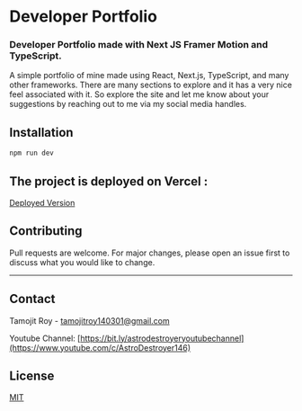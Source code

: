 # Developer Portfolio

### Developer Portfolio made with Next JS Framer Motion and TypeScript.
A simple portfolio of mine made using React, Next.js, TypeScript, and many other frameworks. There are many sections to explore and it has a very nice feel associated with it. So explore the site and let me know about your suggestions by reaching out to me via my social media handles.

## Installation

```bash
npm run dev
```

## The project is deployed on Vercel : 
[Deployed Version](https://roytamojit9000.vercel.app/)


## Contributing
Pull requests are welcome. For major changes, please open an issue first to discuss what you would like to change.

--- 
## Contact

Tamojit Roy - [tamojitroy140301@gmail.com](mailto:tamojitroy140301@gmail.com)

Youtube Channel: [https://bit.ly/astrodestroyeryoutubechannel](https://www.youtube.com/c/AstroDestroyer146)


## License
[MIT](https://choosealicense.com/licenses/mit/)
